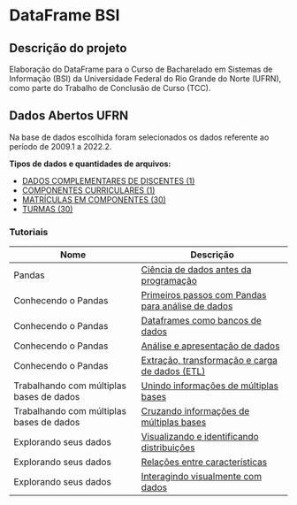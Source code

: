 # DataFrame BSI

## Descrição do projeto

Elaboração do DataFrame para o Curso de Bacharelado em Sistemas de Informação (BSI) da Universidade Federal do Rio Grande do Norte (UFRN), como parte do Trabalho de Conclusão de Curso (TCC).

## Dados Abertos UFRN

Na base de dados escolhida foram selecionados os dados referente ao período de 2009.1 a 2022.2.

**Tipos de dados e quantidades de arquivos:**

* [DADOS COMPLEMENTARES DE DISCENTES (1)](https://dados.ufrn.br/dataset/dados-complementares-de-discentes)
* [COMPONENTES CURRICULARES (1)](https://dados.ufrn.br/dataset/componentes-curriculares)
* [MATRÍCULAS EM COMPONENTES (30)](https://dados.ufrn.br/dataset/matriculas-componentes)
* [TURMAS (30)](https://dados.ufrn.br/dataset/turmas)

### Tutoriais

| Nome                                     | Descrição                                                                                                                                                                         |
| ---------------------------------------- | --------------------------------------------------------------------------------------------------------------------------------------------------------------------------------- |
| Pandas                                   | [Ciência de dados antes da programação](https://github.com/leobezerra/pandas-zero/tree/master/pt-br)                                                                              |
| Conhecendo o Pandas                      | [Primeiros passos com Pandas para análise de dados](https://colab.research.google.com/github/leobezerra/pandas-zero/blob/master/pt-br/notebooks/PassoPasso.ipynb)                 |
| Conhecendo o Pandas                      | [Dataframes como bancos de dados](https://colab.research.google.com/github/leobezerra/pandas-zero/blob/master/pt-br/notebooks/DataframeBD.ipynb)                                  |
| Conhecendo o Pandas                      | [Análise e apresentação de dados](https://colab.research.google.com/github/leobezerra/pandas-zero/blob/master/pt-br/notebooks/Visualizacao.ipynb)                                 |
| Conhecendo o Pandas                      | [Extração, transformação e carga de dados (ETL)](https://colab.research.google.com/github/leobezerra/pandas-zero/blob/master/pt-br/notebooks/ETL.ipynb)                           |
| Trabalhando com múltiplas bases de dados | [Unindo informações de múltiplas bases](https://colab.research.google.com/github/leobezerra/pandas-zero/blob/master/pt-br/notebooks/UFRN-diversidade.ipynb#scrollTo=52SDZHnnmCWQ) |
| Trabalhando com múltiplas bases de dados | [Cruzando informações de múltiplas bases](https://colab.research.google.com/github/leobezerra/pandas-zero/blob/master/pt-br/notebooks/UFRN-disciplinas.ipynb)                     |
| Explorando seus dados                    | [Visualizando e identificando distribuições](https://colab.research.google.com/github/leobezerra/pandas-zero/blob/master/pt-br/notebooks/Distribuição_Dados.ipynb)                |
| Explorando seus dados                    | [Relações entre características](https://colab.research.google.com/github/leobezerra/pandas-zero/blob/master/pt-br/notebooks/Relações.ipynb)                                      |
| Explorando seus dados                    | [Interagindo visualmente com dados](https://colab.research.google.com/github/leobezerra/pandas-zero/blob/master/pt-br/notebooks/Visualização_interativa.ipynb)                    |
